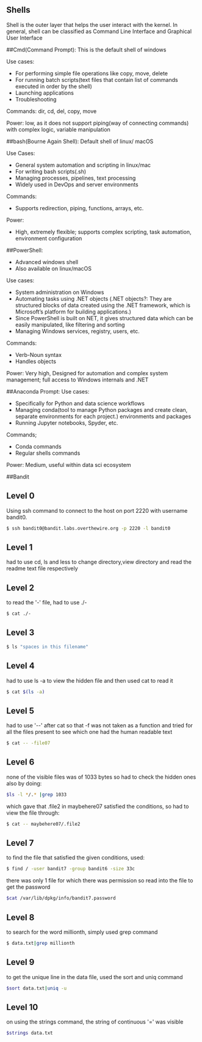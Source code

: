 
## Shells
Shell is the outer layer that helps the user interact with the kernel.
In general, shell can be classified as Command Line Interface and Graphical User Interface

##Cmd(Command Prompt):
This is the default shell of windows

Use cases:
- For performing simple file operations like copy, move, delete
- For running batch scripts(text files that contain list of commands executed in order by the shell)
- Launching applications
- Troubleshooting

Commands:
dir, cd, del, copy, move

Power: low, as it does not support piping(way of connecting commands) with complex logic, variable manipulation

##bash(Bourne Again Shell):
Default shell of linux/ macOS

Use Cases:
- General system automation and scripting in linux/mac
- For writing bash scripts(.sh)
- Managing processes, pipelines, text processing
- Widely used in DevOps and server environments

Commands:
- Supports redirection, piping, functions, arrays, etc.


Power: 
- High, extremely flexible; supports complex scripting, task automation, environment configuration

##PowerShell:
- Advanced windows shell
- Also available on linux/macOS

Use cases:
- System administration on Windows
- Automating tasks using .NET objects
(.NET objects?: They are structured blocks of data created using the .NET framework, which is Microsoft’s platform for building applications.)
- Since PowerShell is built on NET, it gives structured data which can be easily manipulated, like filtering and sorting
- Managing Windows services, registry, users, etc.

Commands:
- Verb-Noun syntax
- Handles objects

Power: 
Very high, Designed for automation and complex system management; full access to Windows internals and .NET


##Anaconda Prompt:
Use cases:
- Specifically for Python and data science workflows
- Managing conda(tool to manage Python packages and create clean, separate environments for each project.) environments and packages
- Running Jupyter notebooks, Spyder, etc.

Commands;
- Conda commands
- Regular shells commands

Power: Medium, useful within data sci ecosystem

##Bandit

## Level 0


Using ssh command to connect to the host on port 2220 with username bandit0. 
```bash
$ ssh bandit0@bandit.labs.overthewire.org -p 2220 -l bandit0
```

## Level 1
had to use cd, ls and less to change directory,view directory and read the readme text file respectively

## Level 2
to read the '-' file, had to use ./-
```bash
$ cat ./-
```
## Level 3
```bash
$ ls "spaces in this filename"
```
## Level 4
had to use ls -a to view the hidden file and then used cat to read it
```bash
$ cat $(ls -a)
```
## Level 5
had to use '--' after cat so that -f was not taken as a function and tried for all the files present to see which one had the human readable text
```bash
$ cat -- -file07
```
## Level 6
none of the visible files was of 1033 bytes so had to check the hidden ones also by doing:
```bash
$ls -l */.* |grep 1033 
```
which gave that .file2 in maybehere07 satisfied the conditions, so had to view the file through:
```bash
$ cat -- maybehere07/.file2
```
## Level 7
to find the file that satisfied the given conditions, used:
```bash
$ find / -user bandit7 -group bandit6 -size 33c 
```
there was only 1 file for which there was permission so read into the file to get the password
```bash
$cat /var/lib/dpkg/info/bandit7.password
```
## Level 8
to search for the word millionth, simply used grep command
```bash
$ data.txt|grep millionth
```
## Level 9
to get the unique line in the data file, used the sort and uniq command
```bash
$sort data.txt|uniq -u
```
## Level 10
on using the strings command, the string of continuous '=' was visible
```bash
$strings data.txt 
```

